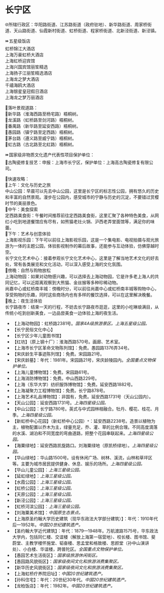 # 长宁区  
🌐所辖行政区：华阳路街道、江苏路街道（政府驻地）、新华路街道、周家桥街道、天山路街道、仙霞新村街道、虹桥街道、程家桥街道、北新泾街道、新泾镇。  

⏩五星级饭店  
虹桥锦江大酒店  
上海万豪虹桥大酒店  
上海虹桥迎宾馆  
上海兴国宾馆丽笙精选  
上海扬子江丽笙精选酒店  
上海龙之梦大酒店  
千禧海鸥大酒店  
上海银星皇冠假日酒店  
上海龙之梦万丽酒店  

🧭落叶景观道路：  
🔸新华路（淮海西路至杨宅路）梧桐树。  
🔸龙溪路（虹桥路至剑河路）梧桐树。  
🔸番禺路（新华路至延安西路）梧桐树。  
🔸愚园路（镇宁路至定西路）梧桐树。  
🔸茅台路（遵义路至威宁路）梧桐树。  
🔸虹古路（古北路至北虹路）梧桐树。  

⏩国家级非物质文化遗产代表性项目保护单位：  
🔸古陶瓷修复技艺：申报：上海市长宁区，保护单位：上海高古陶瓷修复有限公司。  

🧭快速攻略：  
🔸上午：文化与历史之旅  
中山公园：早晨可以先去中山公园，这里是长宁区的标志性公园，拥有悠久的历史和丰富的自然景观。漫步在公园内，感受城市的宁静与历史的沉淀，不要错过赏樱时节的美丽景色。  
🔸中午：美食探索  
定西路美食街：午餐时间推荐前往定西路美食街，这里汇聚了各种特色美食，从网红小吃到地道餐馆应有尽有，如熊猫老灶火锅、沪西老弄堂面馆等，满足你的味蕾。  
🔸下午：艺术与创意体验  
上海影视乐园：下午可以前往上海影视乐园，这是一个集电影、电视拍摄与观光旅游为一体的主题公园，体验影视制作的幕后故事，还能参与互动体验，仿佛穿越时空。  
长宁文化艺术中心：接着参观长宁文化艺术中心，这里是了解当地艺术文化的好去处，常有各类展览和文化活动，可以深入感受上海的文化氛围。  
🔸傍晚：自然与购物放松  
上海动物园：如果对动物感兴趣，可以选择去上海动物园，它是许多老上海人的共同记忆，可以近距离观察到大熊猫、金丝猴等多种珍稀动物。  
尚嘉中心或虹桥南丰城：傍晚时分，可以前往尚嘉中心或虹桥南丰城等购物中心，享受购物的乐趣，同时这些商场内也有多样的餐饮选择，可以在这里解决晚餐。  
🔸晚上：夜生活体验  
长宁路夜市：结束一天的行程，不妨去长宁路夜市逛逛，这里的小吃琳琅满目，从传统小吃到创新美食，一边品尝美食一边体验上海的夜生活。  

* 【上海动物园】：虹桥路2381号。*国家4A级旅游景区。上海五星级公园。*  
* 【长宁民俗文化中心】  
* 【长宁区少年儿童图书馆】  
* 【红坊】（原上钢十厂）：淮海西路570号。画廊、艺术室。  
* 【上海市长宁区革命文物陈列馆】：免费。愚园路1376弄34号。  
* 【宋庆龄生平事迹陈列馆】：免费。宋园路21号。  
* 【宋庆龄墓】：年代：1981年。宋园路21号，宋庆龄陵园内。*全国重点文物保护单位。*  
* 【上海儿童博物馆】：免费。宋园路61号。  
* 【上海消防博物馆】：免费。中山西路229号。  
* 【上海（东华大学）纺织服饰博物馆】：免费。延安西路1882号。  
* 【上海凝聚力工程博物馆】：免费。长宁路878号。  
* 【上海艺术礼品博物馆】：非国有，免费。延安西路1731号（天山公园内）。  
* 【天山公园】：延安西路1731号。*上海四星级公园。*  
* 【中山公园】：长宁路780号。英式与中式园林相融合。牡丹、樱花、桂花、月季。*上海四星级公园。*  
* 【新虹桥中心花园】（新虹桥中心公园）`*`：延安西路2238号。造景以植物为主，植物配置以乔木为主，绿量充足，乔、灌、草的比例合理。不同高度滴落的水溪、湖泊和不同宽度的弯曲道路，把整个花园串联起来。*上海四星级公园。*  
* 【海粟绿地】：延安西路凯旋路口。刘海粟绿地（原凯桥绿地）。*上海四星级公园。*  
* 【华山绿地】：华山路1500号。设有休闲广场、树林、溪流，山林和草坪区等。主要为城市居民提供健身、休息、娱乐的场所。*上海四星级公园。*  
* 【华山儿童公园】：*上海三星级公园。*  
* 【延虹绿地】：*上海三星级公园。*  
* 【水霞公园】：*上海三星级公园。*  
* 【虹桥公园】：*上海三星级公园。*  
* 【天原公园】：*上海三星级公园。*  
* 【新泾公园】：*上海三星级公园。*  
* 【虹桥河滨公园】：*上海三星级公园。*  
* 【刘海粟美术馆】：*中国原生态景点。*  
* 【上海原圣约翰大学历史建筑（现华东政法大学部分建筑）】：年代：1910年代后—1952年。*中国20世纪建筑遗产。*  
* 【圣约翰大学近代建筑】：年代：1879—1948年。万航渡路1575号，华东政法大学内，包括同仁楼、交谊楼（解放上海第一宿营地）、校长楼、图书馆、斐蔚堂、主教学楼怀施堂、韬奋楼、思孟堂和格致楼、思颜堂（孙中山演讲处）、小白楼、华谊楼，跨普陀区。*全国重点文物保护单位。*  
* 【愚园艺术生活街区】：*国家级旅游休闲街区。*  
* 【愚园路风貌街区】：*国家级夜间文化和旅游消费集聚区。*  
* 【新华历史风貌街区】：*国家级夜间文化和旅游消费集聚区。*  
* 【上海虹桥疗养院旧址】：*中国20世纪建筑遗产。*  
* 【孙科住宅】：年代：20世纪30年代。*中国20世纪建筑遗产。*  
* 【龙柏饭店】：年代：1982年。*中国20世纪建筑遗产。*  
